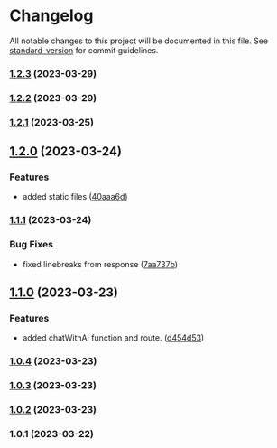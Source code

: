 # Changelog

All notable changes to this project will be documented in this file. See [standard-version](https://github.com/conventional-changelog/standard-version) for commit guidelines.

### [1.2.3](https://github.com/actuallyzefe/aiChat/compare/v1.2.2...v1.2.3) (2023-03-29)

### [1.2.2](https://github.com/actuallyzefe/aiChat/compare/v1.2.1...v1.2.2) (2023-03-29)

### [1.2.1](https://github.com/actuallyzefe/aiChat/compare/v1.2.0...v1.2.1) (2023-03-25)

## [1.2.0](https://github.com/actuallyzefe/aiChat/compare/v1.1.1...v1.2.0) (2023-03-24)


### Features

* added static files ([40aaa6d](https://github.com/actuallyzefe/aiChat/commit/40aaa6d4dd2424dd2e1e84aab559a50b970adf22))

### [1.1.1](https://github.com/actuallyzefe/aiChat/compare/v1.1.0...v1.1.1) (2023-03-24)


### Bug Fixes

* fixed linebreaks from response ([7aa737b](https://github.com/actuallyzefe/aiChat/commit/7aa737b4391df56d89d93e2826e35503b2c25438))

## [1.1.0](https://github.com/actuallyzefe/aiChat/compare/v1.0.4...v1.1.0) (2023-03-23)


### Features

* added chatWithAi function and route. ([d454d53](https://github.com/actuallyzefe/aiChat/commit/d454d53f3ad372e4b0c9c503a538d6288e1a3e55))

### [1.0.4](https://github.com/actuallyzefe/aiChat/compare/v1.0.3...v1.0.4) (2023-03-23)

### [1.0.3](https://github.com/actuallyzefe/aiChat/compare/v1.0.2...v1.0.3) (2023-03-23)

### [1.0.2](https://github.com/actuallyzefe/aiChat/compare/v1.0.1...v1.0.2) (2023-03-23)

### 1.0.1 (2023-03-22)
